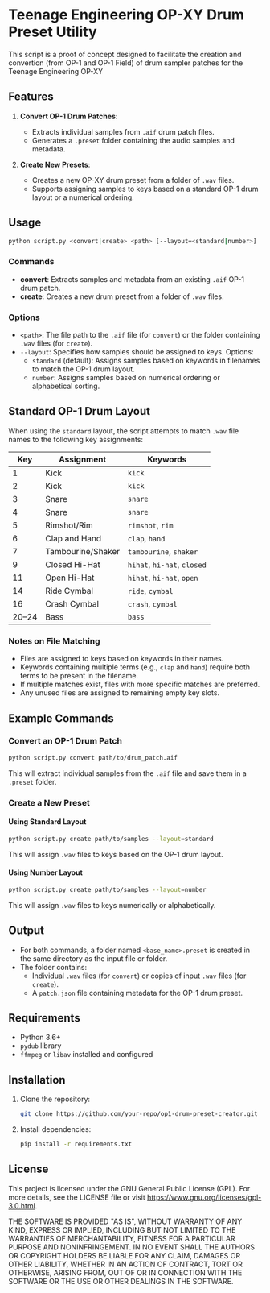 # Teenage Engineering OP-XY Drum Preset Utility

This script is a proof of concept designed to facilitate the creation and convertion (from OP-1 and OP-1 Field) of drum sampler patches for the Teenage Engineering OP-XY

## Features

1. **Convert OP-1 Drum Patches**:
   - Extracts individual samples from `.aif` drum patch files.
   - Generates a `.preset` folder containing the audio samples and metadata.

2. **Create New Presets**:
   - Creates a new OP-XY drum preset from a folder of `.wav` files.
   - Supports assigning samples to keys based on a standard OP-1 drum layout or a numerical ordering.

## Usage

```bash
python script.py <convert|create> <path> [--layout=<standard|number>]
```

### Commands

- **convert**: Extracts samples and metadata from an existing `.aif` OP-1 drum patch.
- **create**: Creates a new drum preset from a folder of `.wav` files.

### Options

- `<path>`: The file path to the `.aif` file (for `convert`) or the folder containing `.wav` files (for `create`).
- `--layout`: Specifies how samples should be assigned to keys. Options:
  - `standard` (default): Assigns samples based on keywords in filenames to match the OP-1 drum layout.
  - `number`: Assigns samples based on numerical ordering or alphabetical sorting.

## Standard OP-1 Drum Layout

When using the `standard` layout, the script attempts to match `.wav` file names to the following key assignments:

| Key | Assignment         | Keywords                         |
|-----|--------------------|----------------------------------|
| 1   | Kick               | `kick`                          |
| 2   | Kick               | `kick`                          |
| 3   | Snare              | `snare`                         |
| 4   | Snare              | `snare`                         |
| 5   | Rimshot/Rim        | `rimshot`, `rim`                |
| 6   | Clap and Hand      | `clap`, `hand`                  |
| 7   | Tambourine/Shaker  | `tambourine`, `shaker`          |
| 9   | Closed Hi-Hat      | `hihat`, `hi-hat`, `closed`     |
| 11  | Open Hi-Hat        | `hihat`, `hi-hat`, `open`       |
| 14  | Ride Cymbal        | `ride`, `cymbal`                |
| 16  | Crash Cymbal       | `crash`, `cymbal`               |
| 20–24 | Bass              | `bass`                          |

### Notes on File Matching

- Files are assigned to keys based on keywords in their names.
- Keywords containing multiple terms (e.g., `clap` and `hand`) require both terms to be present in the filename.
- If multiple matches exist, files with more specific matches are preferred.
- Any unused files are assigned to remaining empty key slots.

## Example Commands

### Convert an OP-1 Drum Patch

```bash
python script.py convert path/to/drum_patch.aif
```

This will extract individual samples from the `.aif` file and save them in a `.preset` folder.

### Create a New Preset

#### Using Standard Layout

```bash
python script.py create path/to/samples --layout=standard
```

This will assign `.wav` files to keys based on the OP-1 drum layout.

#### Using Number Layout

```bash
python script.py create path/to/samples --layout=number
```

This will assign `.wav` files to keys numerically or alphabetically.

## Output

- For both commands, a folder named `<base_name>.preset` is created in the same directory as the input file or folder.
- The folder contains:
  - Individual `.wav` files (for `convert`) or copies of input `.wav` files (for `create`).
  - A `patch.json` file containing metadata for the OP-1 drum preset.

## Requirements

- Python 3.6+
- `pydub` library
- `ffmpeg` or `libav` installed and configured

## Installation

1. Clone the repository:
   ```bash
   git clone https://github.com/your-repo/op1-drum-preset-creator.git
   ```
2. Install dependencies:
   ```bash
   pip install -r requirements.txt
   ```

## License

This project is licensed under the GNU General Public License (GPL). For more details, see the LICENSE file or visit https://www.gnu.org/licenses/gpl-3.0.html.

THE SOFTWARE IS PROVIDED "AS IS", WITHOUT WARRANTY OF ANY KIND, EXPRESS OR IMPLIED, INCLUDING BUT NOT LIMITED TO THE WARRANTIES OF MERCHANTABILITY, FITNESS FOR A PARTICULAR PURPOSE AND NONINFRINGEMENT. IN NO EVENT SHALL THE AUTHORS OR COPYRIGHT HOLDERS BE LIABLE FOR ANY CLAIM, DAMAGES OR OTHER LIABILITY, WHETHER IN AN ACTION OF CONTRACT, TORT OR OTHERWISE, ARISING FROM, OUT OF OR IN CONNECTION WITH THE SOFTWARE OR THE USE OR OTHER DEALINGS IN THE SOFTWARE.

